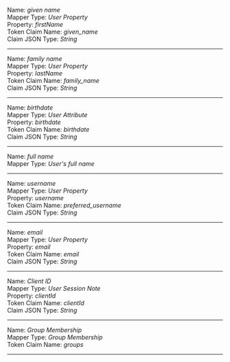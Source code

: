 
Name: *given name*   
Mapper Type: *User Property*   
Property: *firstName*   
Token Claim Name: *given_name*   
Claim JSON Type: *String*   

---
Name: *family name*   
Mapper Type: *User Property*   
Property: *lastName*   
Token Claim Name: *family_name*   
Claim JSON Type: *String*   

---
Name: *birthdate*   
Mapper Type: *User Attribute*   
Property: *birthdate*   
Token Claim Name: *birthdate*   
Claim JSON Type: *String*   

---
Name: *full name*   
Mapper Type: *User's full name*   

---
Name: *username*   
Mapper Type: *User Property*   
Property: *username*   
Token Claim Name: *preferred_username*   
Claim JSON Type: *String*   

---
Name: *email*   
Mapper Type: *User Property*   
Property: *email*   
Token Claim Name: *email*   
Claim JSON Type: *String*   

---
Name: *Client ID*   
Mapper Type: *User Session Note*   
Property: *clientId*   
Token Claim Name: *clientId*   
Claim JSON Type: *String*   

---
Name: *Group Membership*   
Mapper Type: *Group Membership*   
Token Claim Name: *groups*   

---

